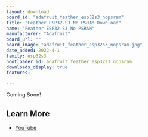 ```yaml
---
layout: download
board_id: "adafruit_feather_esp32s3_nopsram"
title: "Feather ESP32-S3 No PSRAM Download"
name: "Feather ESP32-S3 No PSRAM"
manufacturer: "Adafruit"
board_url: ""
board_image: "adafruit_feather_esp32s3_nopsram.jpg"
date_added: 2022-4-1
family: esp32s3
bootloader_id: adafruit_feather_esp32s3_nopsram
downloads_display: true
features:

---
```


Coming Soon!

## Learn More

* [YouTube](https://youtu.be/XwzDeaxlmwM?t=33)
